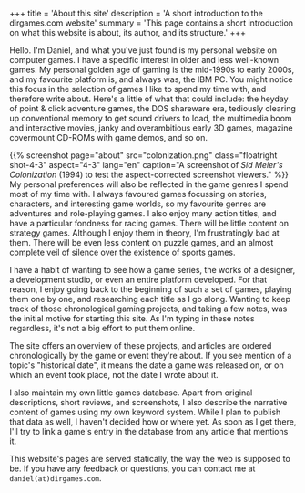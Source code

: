 +++
title = 'About this site'
description = 'A short introduction to the dirgames.com website'
summary = 'This page contains a short introduction on what this website is about, its author, and its structure.'
+++

Hello. I'm Daniel, and what you've just found is my personal website on computer games. I have a specific interest in older and less well-known games. My personal golden age of gaming is the mid-1990s to early 2000s, and my favourite platform is, and always was, the IBM PC. You might notice this focus in the selection of games I like to spend my time with, and therefore write about. Here's a little of what that could include: the heyday of point & click adventure games, the DOS shareware era, tediously clearing up conventional memory to get sound drivers to load, the multimedia boom and interactive movies, janky and overambitious early 3D games, magazine covermount CD-ROMs with game demos, and so on.

{{% screenshot page="about" src="colonization.png" class="floatright shot-4-3" aspect="4-3" lang="en" caption="A screenshot of *Sid Meier's Colonization* (1994) to test the aspect-corrected screenshot viewers." %}}
My personal preferences will also be reflected in the game genres I spend most of my time with. I always favoured games focussing on stories, characters, and interesting game worlds, so my favourite genres are adventures and role-playing games. I also enjoy many action titles, and have a particular fondness for racing games. There will be little content on strategy games. Although I enjoy them in theory, I'm frustratingly bad at them. There will be even less content on puzzle games, and an almost complete veil of silence over the existence of sports games.

I have a habit of wanting to see how a game series, the works of a designer, a development studio, or even an entire platform developed. For that reason, I enjoy going back to the beginning of such a set of games, playing them one by one, and researching each title as I go along. Wanting to keep track of those chronological gaming projects, and taking a few notes, was the initial motive for starting this site. As I'm typing in these notes regardless, it's not a big effort to put them online.

The site offers an overview of these projects, and articles are ordered chronologically by the game or event they're about. If you see mention of a topic's "historical date", it means the date a game was released on, or on which an event took place, not the date I wrote about it.

I also maintain my own little games database. Apart from original descriptions, short reviews, and screenshots, I also describe the narrative content of games using my own keyword system. While I plan to publish that data as well, I haven't decided how or where yet. As soon as I get there, I'll try to link a game's entry in the database from any article that mentions it.

This website's pages are served statically, the way the web is supposed to be. If you have any feedback or questions, you can contact me at `daniel(at)dirgames.com`.